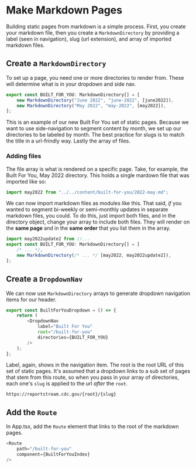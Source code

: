 # Make Markdown Pages

Building static pages from markdown is a simple process. First, you create 
your markdown file, then you create a `MarkdownDirectory` by providing a 
label (seen in navigation), slug (url extension), and array of imported 
markdown files.

## Create a `MarkdownDirectory`

To set up a page, you need one or more directories to render from. These 
will determine what is in your dropdown and side nav.

```typescript jsx
export const BUILT_FOR_YOU: MarkdownDirectory[] = [
    new MarkdownDirectory("June 2022", "june-2022", [june2022]),
    new MarkdownDirectory("May 2022", "may-2022", [may2022]),
];
```

This is an example of our new Built For You set of static pages. Because we 
want to use side-navigation to segment content by month, we set up our directories 
to be labeled by month. The best practice for slugs is to match the title in a url-frindly 
way. Lastly the array of files.

### Adding files

The file array is what is rendered on a specific page. Take, for example, the 
Built For You, May 2022 directory. This holds a single mardown file that 
was imported like so:

```typescript jsx
import may2022 from "../../content/built-for-you/2022-may.md";
```

We can now import markdown files as modules like this. That said, _if_ you 
wanted to segment bi-weekly or semi-monthly updates in separate markdown files, 
you could. To do this, just import both files, and in the directory object, change 
your array to include both files. They will render on the **same page** and in the 
**same order** that you list them in the array.

```typescript jsx
import may2022update2 from //...
export const BUILT_FOR_YOU: MarkdownDirectory[] = [
    /* ... */,
    new MarkdownDirectory(/* ... */ [may2022, may2022update2]),
];
```

## Create a `DropdownNav`

We can now use `MarkdownDirectory` arrays to generate dropdown navigation items 
for our header.

```typescript jsx
export const BuiltForYouDropdown = () => {
    return (
        <DropdownNav
            label="Built For You"
            root="/built-for-you"
            directories={BUILT_FOR_YOU}
        />
    );
};
```

Label, again, shows in the navigation item. The root is the root URL of this set of 
static pages. It's assumed that a dropdown links to a sub set of pages that stem from 
this route, so when you pass in your array of directories, each one's `slug` is applied 
to the url _after_ the `root`. 

```
https://reportstream.cdc.gov/{root}/{slug}
```

## Add the `Route`

In App.tsx, add the `Route` element that links to the root of the markdown pages.

```typescript jsx
<Route
    path="/built-for-you"
    component={BuiltForYouIndex}
/>
```